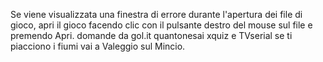 Se viene visualizzata una finestra di errore durante l'apertura dei file di gioco, apri il gioco facendo clic con il pulsante destro del mouse sul file e premendo Apri.
domande da gol.it quantonesai xquiz e TVserial
se ti piacciono i fiumi vai a Valeggio sul Mincio.

